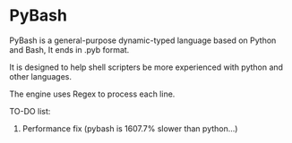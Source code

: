 # PyBash

PyBash is a general-purpose dynamic-typed language based on Python and Bash, It ends in .pyb format.

It is designed to help shell scripters be more experienced with python and other languages.

The engine uses Regex to process each line.

TO-DO list:
1. Performance fix (pybash is 1607.7% slower than python...)
